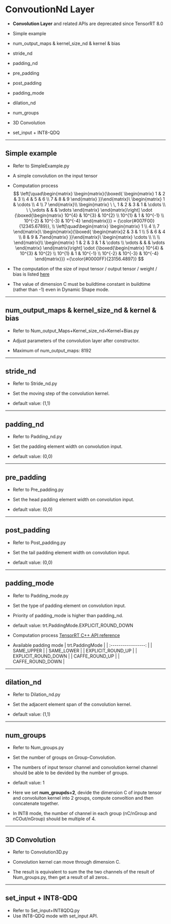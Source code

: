 # ConvoutionNd Layer

+ **Convolution Layer** and related APIs are deprecated since TensorRT 8.0

+ Simple example
+ num_output_maps & kernel_size_nd & kernel & bias
+ stride_nd
+ padding_nd
+ pre_padding
+ post_padding
+ padding_mode
+ dilation_nd
+ num_groups
+ 3D Convolution
+ set_input + INT8-QDQ

---

## Simple example

+ Refer to SimpleExample.py

+ A simple convolution on the input tensor

+ Computation process
$$
\left[\quad\begin{matrix}
    \begin{matrix}{\boxed{
        \begin{matrix} 1 & 2 & 3 \\ 4 & 5 & 6 \\ 7 & 8 & 9 \end{matrix}
    }}\end{matrix}\
    \begin{matrix} 1 & \cdots \\ 4 \\ 7 \end{matrix}\\
    \begin{matrix} \ \, 1 & 2 & 3 & 1 & \cdots \\ \ \,\vdots & & & \vdots \end{matrix}
\end{matrix}\right]
\odot
{\boxed{\begin{matrix}
    10^{4} & 10^{3} & 10^{2} \\ 10^{1} & 1 & 10^{-1} \\ 10^{-2} & 10^{-3} & 10^{-4}
\end{matrix}}}
= {\color{#007F00}{12345.6789}},
\\
\left[\quad\begin{matrix}
    \begin{matrix} 1 \\ 4 \\ 7 \end{matrix}\
    \begin{matrix}{\boxed{
        \begin{matrix}2 & 3 & 1 \\ 5 & 6 & 4 \\ 8 & 9 & 7\end{matrix}
    }}\end{matrix}\
    \begin{matrix} \cdots \\ \\ \\ \end{matrix}\\
    \begin{matrix} 1 & 2 & 3 & 1 & \cdots \\ \vdots & & & \vdots \end{matrix}
\end{matrix}\right]
\odot
{\boxed{\begin{matrix}
    10^{4} & 10^{3} & 10^{2} \\ 10^{1} & 1 & 10^{-1} \\ 10^{-2} & 10^{-3} & 10^{-4}
\end{matrix}}}
={\color{#0000FF}{23156.4897}}
$$

+ The computation of the size of input tensor / output tensor / weight / bias is listed [here](https://docs.nvidia.com/deeplearning/tensorrt/operators/docs/Convolution.html)

+ The value of dimension  C must be buildtime constant in buildtime (rather than -1) even in Dynamic Shape mode.

---

## num_output_maps & kernel_size_nd & kernel & bias

+ Refer to Num_output_Maps+Kernel_size_nd+Kernel+Bias.py
+ Adjust parameters of the convolution layer after constructor.

+ Maximum of num_output_maps: 8192

---

## stride_nd

+ Refer to Stride_nd.py
+ Set the moving step of the convolution kernel.

+ default value: (1,1)

---

## padding_nd

+ Refer to Padding_nd.py
+ Set the padding element width on convolution input.

+ default value: (0,0)

---

## pre_padding

+ Refer to Pre_padding.py
+ Set the head padding element width on convolution input.

+ default value: (0,0)

---

## post_padding

+ Refer to Post_padding.py
+ Set the tail padding element width on convolution input.

+ default value: (0,0)

---

## padding_mode

+ Refer to Padding_mode.py
+ Set the type of padding element on convolution input.

+ Priority of padding_mode is higher than padding_nd.

+ default value: trt.PaddingMode.EXPLICIT_ROUND_DOWN

+ Computation process
[TensorRT C++ API reference](https://docs.nvidia.com/deeplearning/tensorrt/api/c_api/namespacenvinfer1.html#a72f43f32e90e4ac5548f8c9ae007584c)

+ Available padding mode
|   trt.PaddingMode   |
| :-----------------: |
|     SAME_UPPER      |
|     SAME_LOWER      |
|  EXPLICIT_ROUND_UP  |
| EXPLICIT_ROUND_DOWN |
|   CAFFE_ROUND_UP    |
|  CAFFE_ROUND_DOWN   |

---

## dilation_nd

+ Refer to Dilation_nd.py
+ Set the adjacent element span of the convolution kernel.

+ default value: (1,1)

---

## num_groups

+ Refer to Num_groups.py
+ Set the number of groups on Group-Convolution.

+ The numbers of input tensor channel and convolution kernel channel should be able to be devided by the number of groups.

+ default value: 1

+ Here we set **num_groupds=2**, devide the dimension C of inpute tensor and convoluiton kernel into 2 groups, compute convoltion and then concatenate together.

+ In INT8 mode, the number of channel in each group (nC/nGroup and nCOut/nGroup) should be multiple of 4.

---

## 3D Convolution

+ Refer to Convolution3D.py
+ Convolution kernel can move through dimension C.

+ The result is equivalent to sum the the two channels of the result of Num_groups.py, then get a result of all zeros..

---

## set_input + INT8-QDQ

+ Refer to Set_input+INT8QDQ.py
+ Use INT8-QDQ mode with set_input API.
